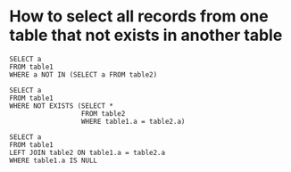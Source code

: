# How to select all records from one table that not exists in another table

```
SELECT a
FROM table1
WHERE a NOT IN (SELECT a FROM table2)
```

```
SELECT a
FROM table1
WHERE NOT EXISTS (SELECT *
                  FROM table2
                  WHERE table1.a = table2.a)
```

```
SELECT a
FROM table1
LEFT JOIN table2 ON table1.a = table2.a
WHERE table1.a IS NULL
```
